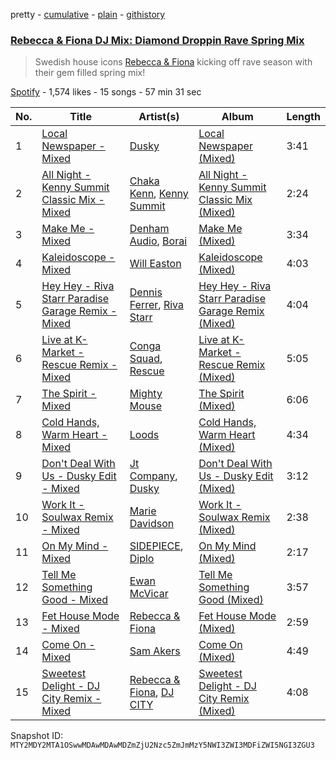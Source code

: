 pretty - [cumulative](/playlists/cumulative/37i9dQZF1DXa4bGuyvrKl5.md) - [plain](/playlists/plain/37i9dQZF1DXa4bGuyvrKl5) - [githistory](https://github.githistory.xyz/mackorone/spotify-playlist-archive/blob/main/playlists/plain/37i9dQZF1DXa4bGuyvrKl5)

### [Rebecca & Fiona DJ Mix: Diamond Droppin Rave Spring Mix ](https://open.spotify.com/playlist/37i9dQZF1DXa4bGuyvrKl5)

> Swedish house icons <a href="spotify:artist:6rgEPiKjowlMKZC1DF6W75">Rebecca & Fiona</a> kicking off rave season with their gem filled spring mix!

[Spotify](https://open.spotify.com/user/spotify) - 1,574 likes - 15 songs - 57 min 31 sec

| No. | Title | Artist(s) | Album | Length |
|---|---|---|---|---|
| 1 | [Local Newspaper \- Mixed](https://open.spotify.com/track/3JgaSgkMSXwdf9MsM8wD9X) | [Dusky](https://open.spotify.com/artist/5gqoUf9vKKv96b1c0GBKwu) | [Local Newspaper \(Mixed\)](https://open.spotify.com/album/1A7mKkVnLDdfK8mQXoT6RD) | 3:41 |
| 2 | [All Night \- Kenny Summit Classic Mix \- Mixed](https://open.spotify.com/track/02gwPA6SD8wMyjGPIhWzIf) | [Chaka Kenn](https://open.spotify.com/artist/02gyom5ZGtTA1nHeBMIX3a), [Kenny Summit](https://open.spotify.com/artist/5ym4nlRGhF2l1gJE0dv77O) | [All Night \- Kenny Summit Classic Mix \(Mixed\)](https://open.spotify.com/album/1GACUjNQm3mGGJ0J5M31I4) | 2:24 |
| 3 | [Make Me \- Mixed](https://open.spotify.com/track/7EVZACrGhiWqBuZUan1vUs) | [Denham Audio](https://open.spotify.com/artist/2gyrzIEBDddx6GsW60DnW1), [Borai](https://open.spotify.com/artist/5H8NL83Hl16bYRy4LCqriO) | [Make Me \(Mixed\)](https://open.spotify.com/album/3TBrWoSrenee0m1kl6CuJY) | 3:34 |
| 4 | [Kaleidoscope \- Mixed](https://open.spotify.com/track/0QZfoiPkdTyPtSqCfOVTLr) | [Will Easton](https://open.spotify.com/artist/2kPAmoZKlDB8ktz6SFPsLW) | [Kaleidoscope \(Mixed\)](https://open.spotify.com/album/35ImnGmiohoPJ58XIEj12w) | 4:03 |
| 5 | [Hey Hey \- Riva Starr Paradise Garage Remix \- Mixed](https://open.spotify.com/track/5lFFId6cGPg3db4gSbz3rN) | [Dennis Ferrer](https://open.spotify.com/artist/0MGTHZpAGf7isSfw8yMIoi), [Riva Starr](https://open.spotify.com/artist/1TRFAJu3Cw64APToZaGk9D) | [Hey Hey \- Riva Starr Paradise Garage Remix \(Mixed\)](https://open.spotify.com/album/6tOCtqPhdMJ376NmOSA2no) | 4:04 |
| 6 | [Live at K\-Market \- Rescue Remix \- Mixed](https://open.spotify.com/track/5Sha6qkVWumS9TlouXyZkq) | [Conga Squad](https://open.spotify.com/artist/5aUIPdoeRAoDLRp4y3oA4s), [Rescue](https://open.spotify.com/artist/1GVjMZ1m9HUdFrUwchuadj) | [Live at K\-Market \- Rescue Remix \(Mixed\)](https://open.spotify.com/album/4JQSKDNVcbqIlr0P6NrV3f) | 5:05 |
| 7 | [The Spirit \- Mixed](https://open.spotify.com/track/26azSPMoA04fXjKZ9QCWJN) | [Mighty Mouse](https://open.spotify.com/artist/7L2YO3SQWLLDsYkpv0Ju4K) | [The Spirit \(Mixed\)](https://open.spotify.com/album/36skNJP9IYHTpSOnykbA3Q) | 6:06 |
| 8 | [Cold Hands, Warm Heart \- Mixed](https://open.spotify.com/track/7LLPH8iYKOTxkOS3EL3FWe) | [Loods](https://open.spotify.com/artist/1uF7AFfGahplhiaHEy9NNl) | [Cold Hands, Warm Heart \(Mixed\)](https://open.spotify.com/album/7DVDSRsHBuSfv6vqwsvZAp) | 4:34 |
| 9 | [Don't Deal With Us \- Dusky Edit \- Mixed](https://open.spotify.com/track/1bBY9xUhIa8ka9ZxubqS4b) | [Jt Company](https://open.spotify.com/artist/03QXzMZPP4vJXqhPDYJ9fh), [Dusky](https://open.spotify.com/artist/5gqoUf9vKKv96b1c0GBKwu) | [Don't Deal With Us \- Dusky Edit \(Mixed\)](https://open.spotify.com/album/6mvxgNQuApwXQewSq2HH9o) | 3:12 |
| 10 | [Work It \- Soulwax Remix \- Mixed](https://open.spotify.com/track/09TVtA9fPa0jLJqQ1XdFAY) | [Marie Davidson](https://open.spotify.com/artist/7xJVICbAWizNBKBD3mRWjF) | [Work It \- Soulwax Remix \(Mixed\)](https://open.spotify.com/album/6xo2o0orlV7C7vfFamE83c) | 2:38 |
| 11 | [On My Mind \- Mixed](https://open.spotify.com/track/1JtX0q1ssnTqBa5uhWzyWG) | [SIDEPIECE](https://open.spotify.com/artist/5czbzNZZfWpyFgZyfT3Mkk), [Diplo](https://open.spotify.com/artist/5fMUXHkw8R8eOP2RNVYEZX) | [On My Mind \(Mixed\)](https://open.spotify.com/album/0FOilUTNNhhoms3lKs2mVy) | 2:17 |
| 12 | [Tell Me Something Good \- Mixed](https://open.spotify.com/track/1WbGQJrIv5XQXS2nHuurSe) | [Ewan McVicar](https://open.spotify.com/artist/4d2NUjh9ZrzG1ZZdhpSDKH) | [Tell Me Something Good \(Mixed\)](https://open.spotify.com/album/3fAROdZSAuyTBd5CikWj9K) | 3:57 |
| 13 | [Fet House Mode \- Mixed](https://open.spotify.com/track/2NS0uOuplskN13lLBaS0fh) | [Rebecca & Fiona](https://open.spotify.com/artist/6rgEPiKjowlMKZC1DF6W75) | [Fet House Mode \(Mixed\)](https://open.spotify.com/album/2SUaaPRR8JSfzpRdwiIjKK) | 2:59 |
| 14 | [Come On \- Mixed](https://open.spotify.com/track/70whn106RAuxCd949WV8gw) | [Sam Akers](https://open.spotify.com/artist/0AwujcjMYhaCJ5pyMstX4F) | [Come On \(Mixed\)](https://open.spotify.com/album/1vNiHCPpSm2DrhyBfRO8YO) | 4:49 |
| 15 | [Sweetest Delight \- DJ City Remix \- Mixed](https://open.spotify.com/track/76MKwYQhindFzqvpE20gB4) | [Rebecca & Fiona](https://open.spotify.com/artist/6rgEPiKjowlMKZC1DF6W75), [DJ CITY](https://open.spotify.com/artist/52c8wOVJiBoVy5csR9SSWj) | [Sweetest Delight \- DJ City Remix \(Mixed\)](https://open.spotify.com/album/1DVh6qIDSlQMs5TAEjMcRU) | 4:08 |

Snapshot ID: `MTY2MDY2MTA1OSwwMDAwMDAwMDZmZjU2Nzc5ZmJmMzY5NWI3ZWI3MDFiZWI5NGI3ZGU3`
